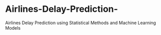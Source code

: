 # Airlines-Delay-Prediction-
Airlines Delay Prediction using Statistical Methods and Machine Learning Models  
